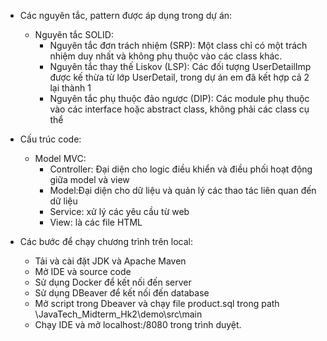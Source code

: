 - Các nguyên tắc, pattern được áp dụng trong dự án:
    + Nguyên tắc SOLID:
        * Nguyên tắc đơn trách nhiệm (SRP): Một class chỉ có một trách nhiệm duy nhất và không phụ thuộc vào các class khác.
        * Nguyên tắc thay thế Liskov (LSP): Các đối tượng UserDetailImp được kế thừa từ lớp UserDetail, trong dự án em đã kết hợp cả 2 lại thành 1
        * Nguyên tắc phụ thuộc đảo ngược (DIP): Các module phụ thuộc vào các interface hoặc abstract class, không phải các class cụ thể
    
- Cấu trúc code:
    + Model MVC:
        * Controller: Đại diện cho logic điều khiển và điều phối hoạt động giữa model và view
        * Model:Đại diện cho dữ liệu và quản lý các thao tác liên quan đến dữ liệu
        * Service: xử lý các yêu cầu từ web
        * View: là các file HTML

- Các bước để chạy chương trình trên local:
    + Tải và cài đặt JDK và Apache Maven
    + Mở IDE và source code
    + Sử dụng Docker để kết nối đến server
    + Sử dụng DBeaver để kết nối đến database
    + Mở script trong Dbeaver và chạy file product.sql trong path \JavaTech_Midterm_Hk2\demo\src\main
    + Chạy IDE và mở localhost:/8080 trong trình duyệt.